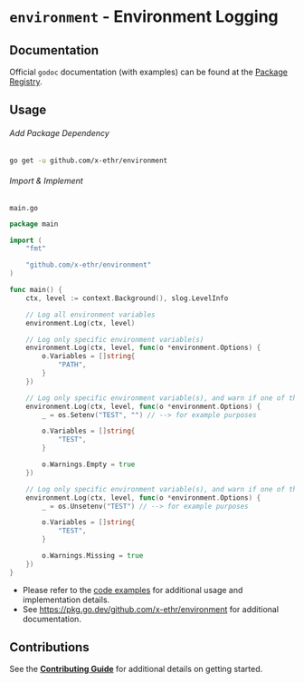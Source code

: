 # `environment` - Environment Logging

## Documentation

Official `godoc` documentation (with examples) can be found at the [Package Registry](https://pkg.go.dev/github.com/x-ethr/environment).

## Usage

###### Add Package Dependency

```bash
go get -u github.com/x-ethr/environment
```

###### Import & Implement

`main.go`

```go
package main

import (
    "fmt"

    "github.com/x-ethr/environment"
)

func main() {
    ctx, level := context.Background(), slog.LevelInfo

    // Log all environment variables
    environment.Log(ctx, level)

    // Log only specific environment variable(s)
    environment.Log(ctx, level, func(o *environment.Options) {
        o.Variables = []string{
            "PATH",
        }
    })

    // Log only specific environment variable(s), and warn if one of the specified variable(s) was set to an empty string
    environment.Log(ctx, level, func(o *environment.Options) {
        _ = os.Setenv("TEST", "") // --> for example purposes

        o.Variables = []string{
            "TEST",
        }

        o.Warnings.Empty = true
    })

    // Log only specific environment variable(s), and warn if one of the specified variable(s) wasn't found
    environment.Log(ctx, level, func(o *environment.Options) {
        _ = os.Unsetenv("TEST") // --> for example purposes

        o.Variables = []string{
            "TEST",
        }

        o.Warnings.Missing = true
    })
}
```

- Please refer to the [code examples](./example_test.go) for additional usage and implementation details.
- See https://pkg.go.dev/github.com/x-ethr/environment for additional documentation.

## Contributions

See the [**Contributing Guide**](./CONTRIBUTING.md) for additional details on getting started.
